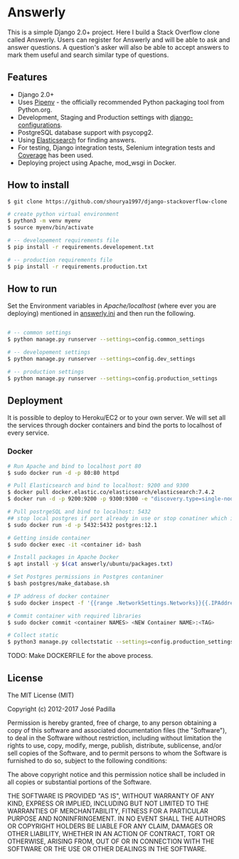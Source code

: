 # Answerly

This is a simple Django 2.0+ project. Here I build a Stack Overflow clone called Answerly. Users can register for Answerly and will be able to ask and answer questions. A question's asker will also be able to accept answers to mark them useful and search similar type of questions.

## Features

- Django 2.0+
- Uses [Pipenv](https://github.com/kennethreitz/pipenv) - the officially recommended Python packaging tool from Python.org.
- Development, Staging and Production settings with [django-configurations](https://django-configurations.readthedocs.org).
- PostgreSQL database support with psycopg2.
- Using [Elasticsearch](https://www.elastic.co/) for finding answers. 
- For testing, Django integration tests, Selenium integration tests and [Coverage](https://coverage.readthedocs.io/en/coverage-5.0/) has been used.
- Deploying project using Apache, mod_wsgi in Docker.

## How to install

```bash
$ git clone https://github.com/shourya1997/django-stackoverflow-clone

# create python virtual environment
$ python3 -m venv myenv
$ source myenv/bin/activate

# -- developement requirements file
$ pip install -r requirements.developement.txt

# -- production requirements file
$ pip install -r requirements.production.txt

```

## How to run

Set the Environment variables in *Apache/localhost* (where ever you are deploying) mentioned in [answerly.ini](answerly.ini) and then run the following.

```bash

# -- common settings
$ python manage.py runserver --settings=config.common_settings 

# -- developement settings
$ python manage.py runserver --settings=config.dev_settings

# -- production settings
$ python manage.py runserver --settings=config.production_settings

```

## Deployment

It is possible to deploy to Heroku/EC2 or to your own server. We will set all the services through docker containers and bind the ports to localhost of every service.

### Docker 

```bash
# Run Apache and bind to localhost port 80
$ sudo docker run -d -p 80:80 httpd 

# Pull Elasticsearch and bind to localhost: 9200 and 9300
$ docker pull docker.elastic.co/elasticsearch/elasticsearch:7.4.2
$ docker run -d -p 9200:9200 -p 9300:9300 -e "discovery.type=single-node" docker.elastic.co/elasticsearch/elasticsearch:7.4.2 

# Pull postrgeSQL and bind to localhost: 5432
## stop local postgres if port already in use or stop conatiner which is might be using the port
$ sudo docker run -d -p 5432:5432 postgres:12.1

# Getting inside container
$ sudo docker exec -it <container id> bash

# Install packages in Apache Docker
$ apt install -y $(cat answerly/ubuntu/packages.txt)

# Set Postgres permissions in Postgres contaniner
$ bash postgres/make_database.sh

# IP address of docker container 
$ sudo docker inspect -f '{{range .NetworkSettings.Networks}}{{.IPAddress}}{{end}}' <container ID>

# Commit container with required libraries
$ sudo docker commit <container NAMES> <NEW Container NAME>:<TAG>

# Collect static
$ python3 manage.py collectstatic --settings=config.production_settings --no-input   
```

TODO: Make DOCKERFILE for the above process.

## License

The MIT License (MIT)

Copyright (c) 2012-2017 José Padilla

Permission is hereby granted, free of charge, to any person obtaining a copy of
this software and associated documentation files (the "Software"), to deal in
the Software without restriction, including without limitation the rights to
use, copy, modify, merge, publish, distribute, sublicense, and/or sell copies
of the Software, and to permit persons to whom the Software is furnished to do
so, subject to the following conditions:

The above copyright notice and this permission notice shall be included in all
copies or substantial portions of the Software.

THE SOFTWARE IS PROVIDED "AS IS", WITHOUT WARRANTY OF ANY KIND, EXPRESS OR
IMPLIED, INCLUDING BUT NOT LIMITED TO THE WARRANTIES OF MERCHANTABILITY,
FITNESS FOR A PARTICULAR PURPOSE AND NONINFRINGEMENT. IN NO EVENT SHALL THE
AUTHORS OR COPYRIGHT HOLDERS BE LIABLE FOR ANY CLAIM, DAMAGES OR OTHER
LIABILITY, WHETHER IN AN ACTION OF CONTRACT, TORT OR OTHERWISE, ARISING FROM,
OUT OF OR IN CONNECTION WITH THE SOFTWARE OR THE USE OR OTHER DEALINGS IN THE
SOFTWARE.